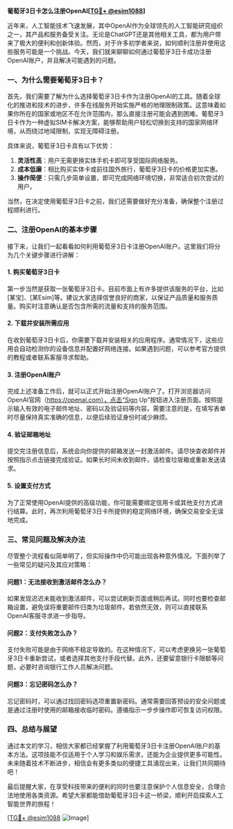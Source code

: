**葡萄牙3日卡怎么注册OpenAI[[TG💪+ @esim1088](https://t.me/s/esim1088)]**

近年来，人工智能技术飞速发展，其中OpenAI作为全球领先的人工智能研究组织之一，其产品和服务备受关注。无论是ChatGPT还是其他相关工具，都为用户带来了极大的便利和创新体验。然而，对于许多初学者来说，如何顺利注册并使用这些服务可能是一个挑战。今天，我们就来聊聊如何通过葡萄牙3日卡成功注册OpenAI账户，并且解决可能遇到的问题。

### 一、为什么需要葡萄牙3日卡？

首先，我们需要了解为什么选择葡萄牙3日卡作为注册OpenAI的工具。随着全球化的推进和技术的进步，许多在线服务开始实施严格的地理限制政策。这意味着如果你所在的国家或地区不在允许范围内，那么直接注册可能会遇到困难。葡萄牙3日卡作为一种虚拟SIM卡解决方案，能够帮助用户轻松切换到支持的国家网络环境，从而绕过地域限制，实现无障碍注册。

具体来说，葡萄牙3日卡具有以下优势：
1. **灵活性高**：用户无需更换实体手机卡即可享受国际网络服务。
2. **成本低廉**：相比购买实体卡或前往国外旅行，葡萄牙3日卡的价格更加实惠。
3. **操作简便**：只需几步简单设置，即可完成网络环境切换，非常适合初次尝试的用户。

当然，在决定使用葡萄牙3日卡之前，我们还需要做好充分准备，确保整个注册过程顺利进行。

### 二、注册OpenAI的基本步骤

接下来，让我们一起看看如何利用葡萄牙3日卡注册OpenAI账户。这里我们将分为几个关键步骤进行讲解：

#### 1. 购买葡萄牙3日卡

第一步当然是获取一张葡萄牙3日卡。目前市面上有许多提供该服务的平台，比如[某宝]、[某Esim]等。建议大家选择信誉良好的商家，以保证产品质量和服务质量。购买时注意确认是否包含所需的流量和支持的服务范围。

#### 2. 下载并安装所需应用

在收到葡萄牙3日卡后，你需要下载并安装相关的应用程序。通常情况下，这些应用会自动检测你的设备信息并配置好网络连接。如果遇到问题，可以参考官方提供的教程或者联系客服寻求帮助。

#### 3. 注册OpenAI账户

完成上述准备工作后，就可以正式开始注册OpenAI账户了。打开浏览器访问OpenAI官网（https://openai.com），点击“Sign Up”按钮进入注册页面。按照提示输入有效的电子邮件地址、密码以及验证码等内容。需要注意的是，在填写表单时尽量保持真实准确的信息，以便后续验证身份时减少麻烦。

#### 4. 验证邮箱地址

提交完注册信息后，系统会向你提供的邮箱发送一封激活邮件。请尽快查收邮件并按照指示点击链接完成验证。如果长时间未收到邮件，请检查垃圾箱或重新发送请求。

#### 5. 设置支付方式

为了正常使用OpenAI提供的高级功能，你可能需要绑定信用卡或其他支付方式进行结算。此时，再次利用葡萄牙3日卡所提供的稳定网络环境，确保交易安全无误地完成。

### 三、常见问题及解决办法

尽管整个流程看似简单明了，但实际操作中仍可能出现各种意外情况。下面列举了一些常见的疑问及其应对策略：

#### 问题1：无法接收到激活邮件怎么办？
如果发现迟迟未能收到激活邮件，可以尝试刷新页面或稍后再试。同时也要检查邮箱设置，避免误将重要邮件归类为垃圾邮件。若依然无效，则可以直接联系OpenAI客服寻求进一步指导。

#### 问题2：支付失败怎么办？
支付失败可能是由于网络不稳定导致的。在这种情况下，可以考虑更换另一张葡萄牙3日卡重新尝试，或者选择其他支付手段代替。此外，还要留意银行卡限额等问题，必要时咨询银行工作人员解决问题。

#### 问题3：忘记密码怎么办？
忘记密码时，可以通过找回密码选项重置新密码。通常需要回答预设的安全问题或是通过注册时使用的邮箱接收临时密码。遵循指示一步步操作即可恢复访问权限。

### 四、总结与展望

通过本文的学习，相信大家都已经掌握了利用葡萄牙3日卡注册OpenAI账户的基本方法。这项技能不仅适用于个人学习和娱乐需求，还能为企业提供更多可能性。未来随着技术不断进步，相信会有更多类似的便捷工具涌现出来，让我们共同期待吧！

最后提醒大家，在享受科技带来的便利的同时也要注意保护个人信息安全，合理合法地使用各类资源。希望大家都能借助葡萄牙3日卡这一桥梁，顺利开启探索人工智能世界的旅程！

[[TG💪+ @esim1088](https://t.me/s/esim1088) ![Image](https://i.postimg.cc/4NQfJmqS/Snipaste-2025-05-13-00-14-12.png)]